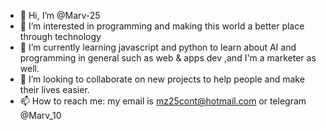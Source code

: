 - 👋 Hi, I’m @Marv-25
- 👀 I’m interested in programming and making this world a better place through technology 
- 🌱 I’m currently learning javascript and python to learn about AI and programming in general such as web & apps dev ,and I'm a marketer as well. 
- 💞️ I’m looking to collaborate on new projects to help people and make their lives easier. 
- 📫 How to reach me: my email is mz25cont@hotmail.com or telegram @Marv_10

<!---
Marv-25/Marv-25 is a ✨ special ✨ repository because its `README.md` (this file) appears on your GitHub profile.
You can click the Preview link to take a look at your changes.
--->
